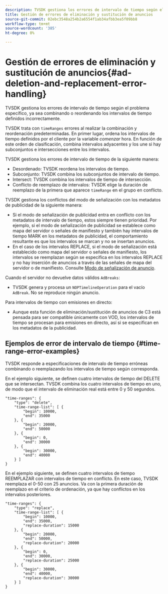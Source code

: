 ```yaml
---
description: TVSDK gestiona los errores de intervalo de tiempo según el problema específico, ya sea combinando o reordenando los intervalos de tiempo definidos incorrectamente.
title: Gestión de errores de eliminación y sustitución de anuncios
source-git-commit: 02ebc3548a254b2a6554f1ab34afbb3ea5f09bb8
workflow-type: tm+mt
source-wordcount: '385'
ht-degree: 0%

---
```


# Gestión de errores de eliminación y sustitución de anuncios{#ad-deletion-and-replacement-error-handling}

TVSDK gestiona los errores de intervalo de tiempo según el problema específico, ya sea combinando o reordenando los intervalos de tiempo definidos incorrectamente.

TVSDK trata con `timeRanges` errores al realizar la combinación y reordenación predeterminadas. En primer lugar, ordena los intervalos de tiempo definidos por el cliente por la variable *comenzar* hora. En función de este orden de clasificación, combina intervalos adyacentes y los une si hay subconjuntos e intersecciones entre los intervalos.

TVSDK gestiona los errores de intervalo de tiempo de la siguiente manera:

* Desordenado: TVSDK reordena los intervalos de tiempo.
* Subconjunto: TVSDK combina los subconjuntos de intervalo de tiempo.
* Intersect: TVSDK combina los intervalos de tiempo de intersección.
* Conflicto de reemplazo de intervalos: TVSDK elige la duración de reemplazo de la primera que aparece `timeRange` en el grupo en conflicto.

TVSDK gestiona los conflictos del modo de señalización con los metadatos de publicidad de la siguiente manera:

* Si el modo de señalización de publicidad entra en conflicto con los metadatos de intervalo de tiempo, estos siempre tienen prioridad. Por ejemplo, si el modo de señalización de publicidad se establece como mapa del servidor o señales de manifiesto y también hay intervalos de tiempo MARK en los metadatos de publicidad, el comportamiento resultante es que los intervalos se marcan y no se insertan anuncios.
* En el caso de los intervalos REPLACE, si el modo de señalización está establecido como mapa del servidor o señales de manifiesto, los intervalos se reemplazan según se especifica en los intervalos REPLACE y no hay inserción de anuncios a través de las señales de mapa del servidor o de manifiesto. Consulte [Modo de señalización de anuncio](../../../tvsdk-1.4-for-android/ad-insertion/ad-insertion-metadata/android-1.4-ad-signaling-mode.md).

Cuando el servidor no devuelve datos válidos `AdBreaks`:

* TVSDK genera y procesa un `NOPTimelineOperation` para el vacío `AdBreak`. No se reproduce ningún anuncio.

Para intervalos de tiempo con emisiones en directo:

* Aunque esta función de eliminación/sustitución de anuncios de C3 está pensada para ser compatible únicamente con VOD, los intervalos de tiempo se procesan para emisiones en directo, así si se especifican en los metadatos de la publicidad.

## Ejemplos de error de intervalo de tiempo {#time-range-error-examples}

TVSDK responde a especificaciones de intervalo de tiempo erróneas combinando o reemplazando los intervalos de tiempo según corresponda.

En el ejemplo siguiente, se definen cuatro intervalos de tiempo del DELETE que se intersectan. TVSDK combina los cuatro intervalos de tiempo en uno, de modo que el intervalo de eliminación real está entre 0 y 50 segundos.

```
"time-ranges": {
    "type": "delete",
    "time-range-list": [ {
        "begin": 10000,
        "end": 35000
    }, {
        "begin": 20000,
        "end": 50000
    }, {
        "begin": 0,
        "end": 30000
    }, {
        "begin": 30000,
        "end": 40000
    } ]
}
```

En el ejemplo siguiente, se definen cuatro intervalos de tiempo REEMPLAZAR con intervalos de tiempo en conflicto. En este caso, TVSDK reemplaza el 0-50 con 25 anuncios. Va con la primera duración de reemplazo en el criterio de ordenación, ya que hay conflictos en los intervalos posteriores.

```
"time-ranges": {
    "type": "replace",
    "time-range-list": [ {
        "begin": 10000,
        "end": 35000,
        "replace-duration": 15000
    }, {
        "begin": 20000,
        "end": 50000,
        "replace-duration": 20000
    }, {
        "begin": 0,
        "end": 30000,
        "replace-duration": 25000
    }, {
        "begin": 30000,
        "end": 40000,
        "replace-duration": 30000
    } ]
}
```

